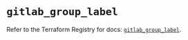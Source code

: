 # `gitlab_group_label`

Refer to the Terraform Registry for docs: [`gitlab_group_label`](https://registry.terraform.io/providers/gitlabhq/gitlab/17.1.0/docs/resources/group_label).
